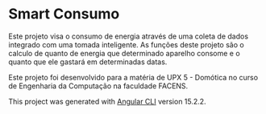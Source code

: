 # Smart Consumo

Este projeto visa o consumo de energia através de uma coleta de dados integrado com uma tomada inteligente.
As funções deste projeto são o calculo de quanto de energia que determinado aparelho consome e o quanto que ele gastará em determinadas datas.

Este projeto foi desenvolvido para a matéria de UPX 5 - Domótica no curso de Engenharia da Computação na faculdade FACENS.

This project was generated with [Angular CLI](https://github.com/angular/angular-cli) version 15.2.2.

